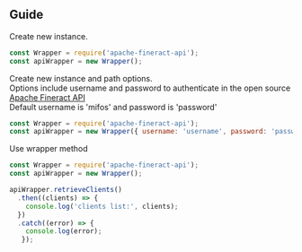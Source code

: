 

## Guide

Create new instance. 
```js
const Wrapper = require('apache-fineract-api');
const apiWrapper = new Wrapper();
```

Create new instance and path options. <br/>
Options include username and password to authenticate in the open source [Apache Fineract API](https://demo.openmf.org/api-docs/apiLive.htm#top)<br/>
Default username is 'mifos' and password is 'password'
```js
const Wrapper = require('apache-fineract-api');
const apiWrapper = new Wrapper({ username: 'username', password: 'password'});
```

Use wrapper method
```js
const Wrapper = require('apache-fineract-api');
const apiWrapper = new Wrapper();

apiWrapper.retrieveClients()
  .then((clients) => {
    console.log('clients list:', clients);
  })
  .catch((error) => {
    console.log(error);
   });
```
